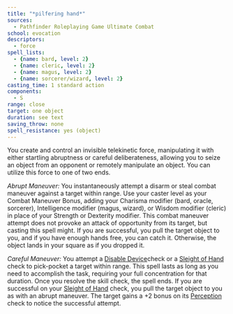 ```yaml
---
title: "*pilfering hand*"
sources:
  - Pathfinder Roleplaying Game Ultimate Combat
school: evocation
descriptors:
  - force
spell_lists:
  - {name: bard, level: 2}
  - {name: cleric, level: 2}
  - {name: magus, level: 2}
  - {name: sorcerer/wizard, level: 2}
casting_time: 1 standard action
components:
  - S
range: close
target: one object
duration: see text
saving_throw: none
spell_resistance: yes (object)
---
```


You create and control an invisible telekinetic force, manipulating it with either startling abruptness or careful deliberateness, allowing you to seize an object from an opponent or remotely manipulate an object. You can utilize this force to one of two ends.

*Abrupt Maneuver:* You instantaneously attempt a disarm or steal combat maneuver against a target within range. Use your caster level as your Combat Maneuver Bonus, adding your Charisma modifier (bard, oracle, sorcerer), Intelligence modifier (magus, wizard), or Wisdom modifier (cleric) in place of your Strength or Dexterity modifier. This combat maneuver attempt does not provoke an attack of opportunity from its target, but casting this spell might. If you are successful, you pull the target object to you, and if you have enough hands free, you can catch it. Otherwise, the object lands in your square as if you dropped it.

*Careful Maneuver:* You attempt a [Disable Device](/skills/disable-device/)check or a [Sleight of Hand](/skills/sleight-of-hand/) check to pick-pocket a target within range. This spell lasts as long as you need to accomplish the task, requiring your full concentration for that duration. Once you resolve the skill check, the spell ends. If you are successful on your [Sleight of Hand](/skills/sleight-of-hand/) check, you pull the target object to you as with an abrupt maneuver. The target gains a +2 bonus on its [Perception](/skills/perception/) check to notice the successful attempt.

